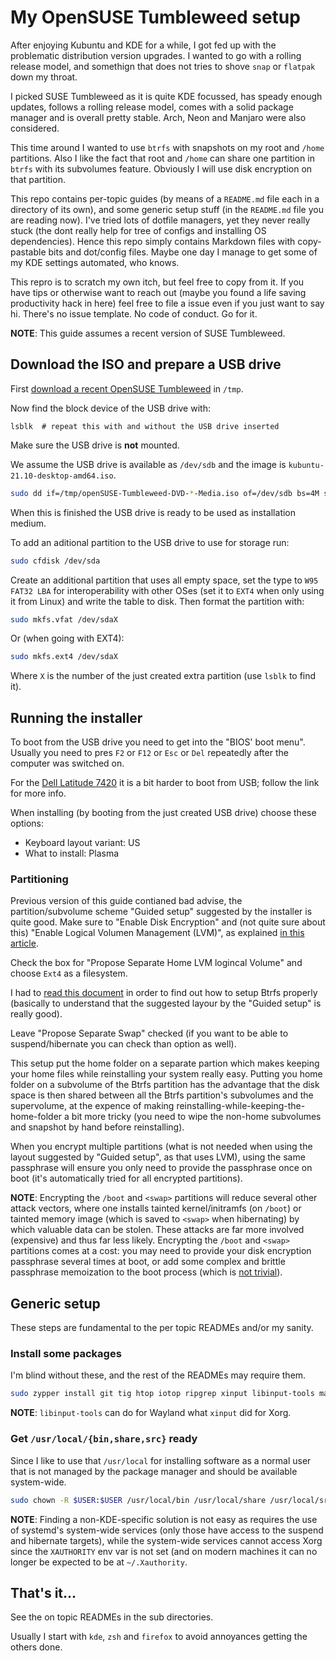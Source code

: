 # My OpenSUSE Tumbleweed setup

After enjoying Kubuntu and KDE for a while, I got fed up with the problematic distribution version upgrades.
I wanted to go with a rolling release model, and somethign that does not tries to shove `snap` or `flatpak` down my throat.

I picked SUSE Tumbleweed as it is quite KDE focussed, has speady enough updates, follows a rolling release model, comes with a solid package manager and is overall pretty stable. Arch, Neon and Manjaro were also considered.

This time around I wanted to use `btrfs` with snapshots on my root and `/home` partitions. Also I like the fact that  root and `/home` can share one partition in `btrfs` with its subvolumes feature. Obviously I will use disk encryption on that partition.

This repo contains per-topic guides (by means of a `README.md` file each in a directory of its own), and some generic setup stuff (in the `README.md` file you are reading now). I've tried lots of dotfile managers, yet they never really stuck (the dont really help for tree of configs and installing OS dependencies). Hence this repo simply contains Markdown files with copy-pastable bits and dot/config files. Maybe one day I manage to get some of my KDE settings automated, who knows.

This repro is to scratch my own itch, but feel free to copy from it. If you have tips or otherwise want to reach out (maybe you found a life saving productivity hack in here) feel free to file a issue even if you just want to say hi. There's no issue template. No code of conduct. Go for it.

**NOTE**: This guide assumes a recent version of SUSE Tumbleweed.


## Download the ISO and prepare a USB drive

First [download a recent OpenSUSE Tumbleweed](https://get.opensuse.org/tumbleweed/#download) in `/tmp`.

Now find the block device of the USB drive with:

    lsblk  # repeat this with and without the USB drive inserted

Make sure the USB drive is **not** mounted.

We assume the USB drive is available as `/dev/sdb` and the image is `kubuntu-21.10-desktop-amd64.iso`.

```bash
sudo dd if=/tmp/openSUSE-Tumbleweed-DVD-*-Media.iso of=/dev/sdb bs=4M status=progress && sync
```

When this is finished the USB drive is ready to be used as installation medium.

To add an aditional partition to the USB drive to use for storage run:

```bash
sudo cfdisk /dev/sda
```

Create an additional partition that uses all empty space, set the type to `W95 FAT32 LBA` for interoperability with other OSes (set it to `EXT4` when only using it from Linux) and write the table to disk.
Then format the partition with:

```bash
sudo mkfs.vfat /dev/sdaX
```

Or (when going with EXT4):

```bash
sudo mkfs.ext4 /dev/sdaX
```

Where `X` is the number of the just created extra partition (use `lsblk` to find it).


## Running the installer

To boot from the USB drive you need to get into the "BIOS' boot menu". Usually you need to pres `F2` or `F12` or `Esc` or `Del` repeatedly after the computer was switched on.

For the [Dell Latitude 7420](./device-specific/dell-latitude-7420.md) it is a bit harder to boot from USB; follow the link for more info.

When installing (by booting from the just created USB drive) choose these options:

* Keyboard layout variant: US
* What to install: Plasma

### Partitioning

Previous version of this guide contianed bad advise, the partition/subvolume scheme "Guided setup" suggested by the installer is quite good.
Make sure to "Enable Disk Encryption" and (not quite sure about this) "Enable Logical Volumen Management (LVM)", as explained [in this article](https://en.opensuse.org/SDB:Encrypted_root_file_system).

Check the box for "Propose Separate Home LVM logincal Volume" and choose `Ext4` as a filesystem.

I had to [read this document](https://en.opensuse.org/SDB:BTRFS) in order to find out how to setup Btrfs properly (basically to understand that the suggested layour by the "Guided setup" is really good).

Leave "Propose Separate Swap" checked (if you want to be able to suspend/hibernate you can check than option as well).

This setup put the home folder on a separate partion which makes keeping your home files while reinstalling your system really easy.
Putting you home folder on a subvolume of the Btrfs partition has the advantage that the disk space is then shared between all the Btrfs partition's subvolumes and the supervolume, at the expence of making reinstalling-while-keeping-the-home-folder a bit more tricky (you need to wipe the non-home subvolumes and snapshot by hand before reinstalling).

When you encrypt multiple partitions (what is not needed when using the layout suggested by "Guided setup", as that uses LVM), using the same passphrase will ensure you only need to provide the passphrase once on boot (it's automatically tried for all encrypted partitions).

**NOTE**: Encrypting the `/boot` and `<swap>` partitions will reduce several other attack vectors, where one installs tainted kernel/initramfs (on `/boot`) or tainted memory image (which is saved to `<swap>` when hibernating) by which valuable data can be stolen.
These attacks are far more involved (expensive) and thus far less likely. Encrypting the `/boot` and `<swap>` partitions comes at a cost: you may need to provide your disk encryption passphrase several times at boot, or add some complex and brittle passphrase memoization to the boot process (which is [not trivial](https://en.opensuse.org/SDB:Encrypted_root_file_system)).


## Generic setup

These steps are fundamental to the per topic READMEs and/or my sanity.


### Install some packages

I'm blind without these, and the rest of the READMEs may require them.

```bash
sudo zypper install git tig htop iotop ripgrep xinput libinput-tools make zsh
```

**NOTE**: `libinput-tools` can do for Wayland what `xinput` did for Xorg.

### Get `/usr/local/{bin,share,src}` ready

Since I like to use that `/usr/local` for installing software as a normal user that is not managed by the package manager and should be available system-wide.

```bash
sudo chown -R $USER:$USER /usr/local/bin /usr/local/share /usr/local/src
```

**NOTE**: Finding a non-KDE-specific solution is not easy as requires the use of systemd's system-wide services (only those have access to the suspend and hibernate targets), while the system-wide services cannot access Xorg since the `XAUTHORITY` env var is not set (and on modern machines it can no longer be expected to be at `~/.Xauthority`.


## That's it...

See the on topic READMEs in the sub directories.

Usually I start with `kde`, `zsh` and `firefox` to avoid annoyances getting the others done.

